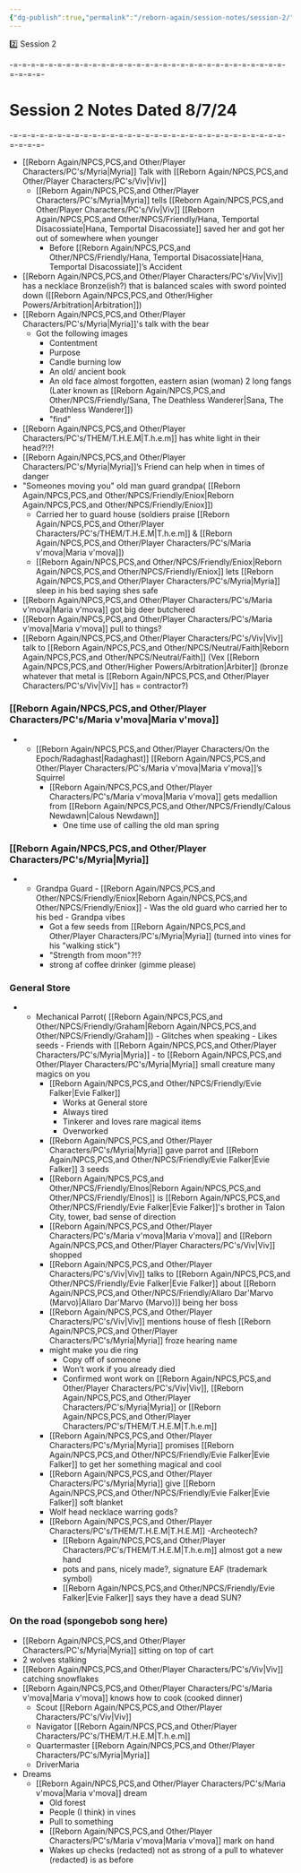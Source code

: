 ```yaml
---
{"dg-publish":true,"permalink":"/reborn-again/session-notes/session-2/"}
---
```


2️⃣ Session 2

-=-=-=-=-=-=-=-=-=-=-=-=-=-=-=-=-=-=-=-=-=-=-=-=-=-=-=-=-=-=-=-=-=-=-=-

# Session 2 Notes Dated 8/7/24

-=-=-=-=-=-=-=-=-=-=-=-=-=-=-=-=-=-=-=-=-=-=-=-=-=-=-=-=-=-=-=-=-=-=-=-

- [[Reborn Again/NPCS,PCS,and Other/Player Characters/PC's/Myria\|Myria]] Talk with [[Reborn Again/NPCS,PCS,and Other/Player Characters/PC's/Viv\|Viv]]
    - [[Reborn Again/NPCS,PCS,and Other/Player Characters/PC's/Myria\|Myria]] tells [[Reborn Again/NPCS,PCS,and Other/Player Characters/PC's/Viv\|Viv]] [[Reborn Again/NPCS,PCS,and Other/NPCS/Friendly/Hana, Temportal Disacossiate\|Hana, Temportal Disacossiate]] saved her and got her out of somewhere when younger
        - Before [[Reborn Again/NPCS,PCS,and Other/NPCS/Friendly/Hana, Temportal Disacossiate\|Hana, Temportal Disacossiate]]’s Accident
- [[Reborn Again/NPCS,PCS,and Other/Player Characters/PC's/Viv\|Viv]] has a necklace Bronze(ish?) that is balanced scales with sword pointed down ([[Reborn Again/NPCS,PCS,and Other/Higher Powers/Arbitration\|Arbitration]])
- [[Reborn Again/NPCS,PCS,and Other/Player Characters/PC's/Myria\|Myria]]'s talk with the bear
    - Got the following images
        - Contentment
        - Purpose
        - Candle burning low
        - An old/ ancient book
        - An old face almost forgotten, eastern asian (woman) 2 long fangs (Later known as [[Reborn Again/NPCS,PCS,and Other/NPCS/Friendly/Sana, The Deathless Wanderer\|Sana, The Deathless Wanderer]])
        - "find"
- [[Reborn Again/NPCS,PCS,and Other/Player Characters/PC's/THEM/T.H.E.M\|T.h.e.m]] has white light in their head?!?!
- [[Reborn Again/NPCS,PCS,and Other/Player Characters/PC's/Myria\|Myria]]’s Friend can help when in times of danger
- "Someones moving you" old man guard grandpa( [[Reborn Again/NPCS,PCS,and Other/NPCS/Friendly/Eniox\|Reborn Again/NPCS,PCS,and Other/NPCS/Friendly/Eniox]])
    - Carried her to guard house (soldiers praise [[Reborn Again/NPCS,PCS,and Other/Player Characters/PC's/THEM/T.H.E.M\|T.h.e.m]] & [[Reborn Again/NPCS,PCS,and Other/Player Characters/PC's/Maria v'mova\|Maria v'mova]])
    - [[Reborn Again/NPCS,PCS,and Other/NPCS/Friendly/Eniox\|Reborn Again/NPCS,PCS,and Other/NPCS/Friendly/Eniox]] lets [[Reborn Again/NPCS,PCS,and Other/Player Characters/PC's/Myria\|Myria]] sleep in his bed saying shes safe
- [[Reborn Again/NPCS,PCS,and Other/Player Characters/PC's/Maria v'mova\|Maria v'mova]] got big deer butchered
- [[Reborn Again/NPCS,PCS,and Other/Player Characters/PC's/Maria v'mova\|Maria v'mova]] pull to things?
- [[Reborn Again/NPCS,PCS,and Other/Player Characters/PC's/Viv\|Viv]] talk to [[Reborn Again/NPCS,PCS,and Other/NPCS/Neutral/Faith\|Reborn Again/NPCS,PCS,and Other/NPCS/Neutral/Faith]] (Vex [[Reborn Again/NPCS,PCS,and Other/Higher Powers/Arbitration\|Arbiter]] (bronze whatever that metal is [[Reborn Again/NPCS,PCS,and Other/Player Characters/PC's/Viv\|Viv]] has = contractor?)

### [[Reborn Again/NPCS,PCS,and Other/Player Characters/PC's/Maria v'mova\|Maria v'mova]]

- - [[Reborn Again/NPCS,PCS,and Other/Player Characters/On the Epoch/Radaghast\|Radaghast]] [[Reborn Again/NPCS,PCS,and Other/Player Characters/PC's/Maria v'mova\|Maria v'mova]]’s Squirrel
    - [[Reborn Again/NPCS,PCS,and Other/Player Characters/PC's/Maria v'mova\|Maria v'mova]] gets medallion from [[Reborn Again/NPCS,PCS,and Other/NPCS/Friendly/Calous Newdawn\|Calous Newdawn]]
        - One time use of calling the old man spring

### [[Reborn Again/NPCS,PCS,and Other/Player Characters/PC's/Myria\|Myria]]

- - Grandpa Guard - [[Reborn Again/NPCS,PCS,and Other/NPCS/Friendly/Eniox\|Reborn Again/NPCS,PCS,and Other/NPCS/Friendly/Eniox]]
        - Was the old guard who carried her to his bed
        - Grandpa vibes
    - Got a few seeds from [[Reborn Again/NPCS,PCS,and Other/Player Characters/PC's/Myria\|Myria]] (turned into vines for his "walking stick")
    - "Strength from moon"?!?
    - strong af coffee drinker (gimme please)

### General Store

- - Mechanical Parrot( [[Reborn Again/NPCS,PCS,and Other/NPCS/Friendly/Graham\|Reborn Again/NPCS,PCS,and Other/NPCS/Friendly/Graham]])
        - Glitches when speaking
        - Likes seeds
        - Friends with [[Reborn Again/NPCS,PCS,and Other/Player Characters/PC's/Myria\|Myria]]
        - to [[Reborn Again/NPCS,PCS,and Other/Player Characters/PC's/Myria\|Myria]] small creature many magics on you
    - [[Reborn Again/NPCS,PCS,and Other/NPCS/Friendly/Evie Falker\|Evie Falker]]
        - Works at General store
        - Always tired
        - Tinkerer and loves rare magical items
        - Overworked
    - [[Reborn Again/NPCS,PCS,and Other/Player Characters/PC's/Myria\|Myria]] gave parrot and [[Reborn Again/NPCS,PCS,and Other/NPCS/Friendly/Evie Falker\|Evie Falker]] 3 seeds
    - [[Reborn Again/NPCS,PCS,and Other/NPCS/Friendly/Elnos\|Reborn Again/NPCS,PCS,and Other/NPCS/Friendly/Elnos]] is [[Reborn Again/NPCS,PCS,and Other/NPCS/Friendly/Evie Falker\|Evie Falker]]'s brother in Talon City, tower, bad sense of direction
    - [[Reborn Again/NPCS,PCS,and Other/Player Characters/PC's/Maria v'mova\|Maria v'mova]] and [[Reborn Again/NPCS,PCS,and Other/Player Characters/PC's/Viv\|Viv]] shopped
    - [[Reborn Again/NPCS,PCS,and Other/Player Characters/PC's/Viv\|Viv]] talks to [[Reborn Again/NPCS,PCS,and Other/NPCS/Friendly/Evie Falker\|Evie Falker]] about [[Reborn Again/NPCS,PCS,and Other/NPCS/Friendly/Allaro Dar'Marvo (Marvo)\|Allaro Dar'Marvo (Marvo)]] being her boss
    - [[Reborn Again/NPCS,PCS,and Other/Player Characters/PC's/Viv\|Viv]] mentions house of flesh [[Reborn Again/NPCS,PCS,and Other/Player Characters/PC's/Myria\|Myria]] froze hearing name
    - might make you die ring
        - Copy off of someone
        - Won’t work if you already died
        - Confirmed wont work on [[Reborn Again/NPCS,PCS,and Other/Player Characters/PC's/Viv\|Viv]], [[Reborn Again/NPCS,PCS,and Other/Player Characters/PC's/Myria\|Myria]] or [[Reborn Again/NPCS,PCS,and Other/Player Characters/PC's/THEM/T.H.E.M\|T.h.e.m]]
    - [[Reborn Again/NPCS,PCS,and Other/Player Characters/PC's/Myria\|Myria]] promises [[Reborn Again/NPCS,PCS,and Other/NPCS/Friendly/Evie Falker\|Evie Falker]] to get her something magical and cool
    - [[Reborn Again/NPCS,PCS,and Other/Player Characters/PC's/Myria\|Myria]] give [[Reborn Again/NPCS,PCS,and Other/NPCS/Friendly/Evie Falker\|Evie Falker]] soft blanket
    - Wolf head necklace warring gods?
    - [[Reborn Again/NPCS,PCS,and Other/Player Characters/PC's/THEM/T.H.E.M\|T.H.E.M]] -Archeotech?
        - [[Reborn Again/NPCS,PCS,and Other/Player Characters/PC's/THEM/T.H.E.M\|T.h.e.m]] almost got a new hand
        - pots and pans, nicely made?, signature EAF (trademark symbol)
        - [[Reborn Again/NPCS,PCS,and Other/NPCS/Friendly/Evie Falker\|Evie Falker]] says they have a dead SUN?

### 

### On the road (spongebob song here)

- [[Reborn Again/NPCS,PCS,and Other/Player Characters/PC's/Myria\|Myria]] sitting on top of cart
- 2 wolves stalking
- [[Reborn Again/NPCS,PCS,and Other/Player Characters/PC's/Viv\|Viv]] catching snowflakes
- [[Reborn Again/NPCS,PCS,and Other/Player Characters/PC's/Maria v'mova\|Maria v'mova]] knows how to cook (cooked dinner)
    - Scout [[Reborn Again/NPCS,PCS,and Other/Player Characters/PC's/Viv\|Viv]]
    - Navigator [[Reborn Again/NPCS,PCS,and Other/Player Characters/PC's/THEM/T.H.E.M\|T.h.e.m]]
    - Quartermaster [[Reborn Again/NPCS,PCS,and Other/Player Characters/PC's/Myria\|Myria]]
    - DriverMaria
- Dreams
    - [[Reborn Again/NPCS,PCS,and Other/Player Characters/PC's/Maria v'mova\|Maria v'mova]] dream
        - Old forest
        - People (I think) in vines
        - Pull to something
        - [[Reborn Again/NPCS,PCS,and Other/Player Characters/PC's/Maria v'mova\|Maria v'mova]] mark on hand
        - Wakes up checks (redacted) not as strong of a pull to whatever (redacted) is as before